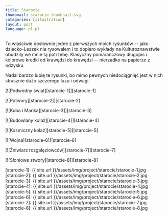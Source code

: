 ```yaml
---
title: Starocie
thumbnail: starocie-thumbnail.svg
categories: [illustration]
layout: post
language: pl-pl
---
```


To właściwie dosłownie jedne z pierwszych moich rysunków -- jako dziecko-Leszek nie rysowałem i to dopiero wykłady na Kulturoznawstwie obudziły we mnie tą potrzebę. Klasyczny pomarańczowy długopis i kolorowe kredki od krawędzi do krawędzi -- nierzadko na papierze z odzysku.

Nadal bardzo lubię te rysunki, bo mimo pewnych niedociągnięć jest w nich strasznie dużo szczerego luzu i odwagi.

[![Podwodny świat][starocie-1]][starocie-1]

[![Potwory][starocie-2]][starocie-2]

[![Kuba i Marika][starocie-3]][starocie-3]

[![Budowlany kolaż][starocie-4]][starocie-4]

[![Kosmiczny kolaż][starocie-5]][starocie-5]

[![Wojna][starocie-6]][starocie-6]

[![Żniwiarz rozgałęziowców][starocie-7]][starocie-7]

[![Słoniowe stwory][starocie-8]][starocie-8]

[starocie-1]: {{ site.url }}/assets/img/project/starocie/starocie-1.jpg
[starocie-2]: {{ site.url }}/assets/img/project/starocie/starocie-2.jpg
[starocie-3]: {{ site.url }}/assets/img/project/starocie/starocie-3.jpg
[starocie-4]: {{ site.url }}/assets/img/project/starocie/starocie-4.jpg
[starocie-5]: {{ site.url }}/assets/img/project/starocie/starocie-5.jpg
[starocie-6]: {{ site.url }}/assets/img/project/starocie/starocie-6.jpg
[starocie-7]: {{ site.url }}/assets/img/project/starocie/starocie-7.jpg
[starocie-8]: {{ site.url }}/assets/img/project/starocie/starocie-8.jpg